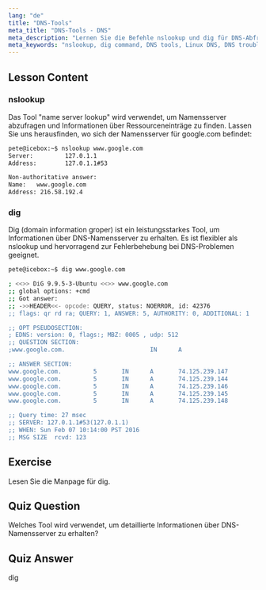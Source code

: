 ```yaml
---
lang: "de"
title: "DNS-Tools"
meta_title: "DNS-Tools - DNS"
meta_description: "Lernen Sie die Befehle nslookup und dig für DNS-Abfragen und die Fehlerbehebung unter Linux. Verstehen Sie, wie Sie diese wesentlichen DNS-Tools mit unserer anfängerfreundlichen Anleitung verwenden."
meta_keywords: "nslookup, dig command, DNS tools, Linux DNS, DNS troubleshooting, Linux tutorial, beginner Linux"
---
```


## Lesson Content

### nslookup

Das Tool "name server lookup" wird verwendet, um Namensserver abzufragen und Informationen über Ressourceneinträge zu finden. Lassen Sie uns herausfinden, wo sich der Namensserver für google.com befindet:

```bash
pete@icebox:~$ nslookup www.google.com
Server:         127.0.1.1
Address:        127.0.1.1#53

Non-authoritative answer:
Name:   www.google.com
Address: 216.58.192.4
```

### dig

Dig (domain information groper) ist ein leistungsstarkes Tool, um Informationen über DNS-Namensserver zu erhalten. Es ist flexibler als nslookup und hervorragend zur Fehlerbehebung bei DNS-Problemen geeignet.

```bash
pete@icebox:~$ dig www.google.com

; <<>> DiG 9.9.5-3-Ubuntu <<>> www.google.com
;; global options: +cmd
;; Got answer:
;; ->>HEADER<<- opcode: QUERY, status: NOERROR, id: 42376
;; flags: qr rd ra; QUERY: 1, ANSWER: 5, AUTHORITY: 0, ADDITIONAL: 1

;; OPT PSEUDOSECTION:
; EDNS: version: 0, flags:; MBZ: 0005 , udp: 512
;; QUESTION SECTION:
;www.google.com.                        IN      A

;; ANSWER SECTION:
www.google.com.         5       IN      A       74.125.239.147
www.google.com.         5       IN      A       74.125.239.144
www.google.com.         5       IN      A       74.125.239.146
www.google.com.         5       IN      A       74.125.239.145
www.google.com.         5       IN      A       74.125.239.148

;; Query time: 27 msec
;; SERVER: 127.0.1.1#53(127.0.1.1)
;; WHEN: Sun Feb 07 10:14:00 PST 2016
;; MSG SIZE  rcvd: 123
```

## Exercise

Lesen Sie die Manpage für dig.

## Quiz Question

Welches Tool wird verwendet, um detaillierte Informationen über DNS-Namensserver zu erhalten?

## Quiz Answer

dig
